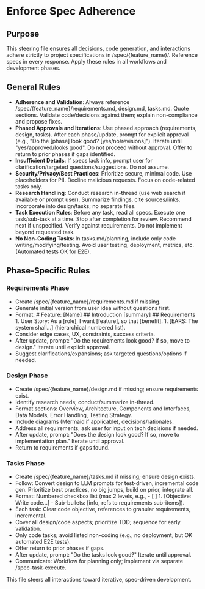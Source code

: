 # Enforce Spec Adherence

## Purpose
This steering file ensures all decisions, code generation, and interactions adhere strictly to project specifications in /spec/{feature_name}/. Reference specs in every response. Apply these rules in all workflows and development phases.

## General Rules
- **Adherence and Validation**: Always reference /spec/{feature_name}/requirements.md, design.md, tasks.md. Quote sections. Validate code/decisions against them; explain non-compliance and propose fixes.
- **Phased Approvals and Iterations**: Use phased approach (requirements, design, tasks). After each phase/update, prompt for explicit approval (e.g., "Do the [phase] look good? [yes/no/revisions]"). Iterate until "yes/approved/looks good". Do not proceed without approval. Offer to return to prior phases if gaps identified.
- **Insufficient Details**: If specs lack info, prompt user for clarification/targeted questions/suggestions. Do not assume.
- **Security/Privacy/Best Practices**: Prioritize secure, minimal code. Use placeholders for PII. Decline malicious requests. Focus on code-related tasks only.
- **Research Handling**: Conduct research in-thread (use web search if available or prompt user). Summarize findings, cite sources/links. Incorporate into design/tasks; no separate files.
- **Task Execution Rules**: Before any task, read all specs. Execute one task/sub-task at a time. Stop after completion for review. Recommend next if unspecified. Verify against requirements. Do not implement beyond requested task.
- **No Non-Coding Tasks**: In tasks.md/planning, include only code writing/modifying/testing. Avoid user testing, deployment, metrics, etc. (Automated tests OK for E2E).

## Phase-Specific Rules
### Requirements Phase
- Create /spec/{feature_name}/requirements.md if missing.
- Generate initial version from user idea without questions first.
- Format: # Feature: [Name] ## Introduction [summary] ## Requirements 1. User Story: As a [role], I want [feature], so that [benefit]. 1. [EARS: The system shall...] (hierarchical numbered list).
- Consider edge cases, UX, constraints, success criteria.
- After update, prompt: "Do the requirements look good? If so, move to design." Iterate until explicit approval.
- Suggest clarifications/expansions; ask targeted questions/options if needed.

### Design Phase
- Create /spec/{feature_name}/design.md if missing; ensure requirements exist.
- Identify research needs; conduct/summarize in-thread.
- Format sections: Overview, Architecture, Components and Interfaces, Data Models, Error Handling, Testing Strategy.
- Include diagrams (Mermaid if applicable), decisions/rationales.
- Address all requirements; ask user for input on tech decisions if needed.
- After update, prompt: "Does the design look good? If so, move to implementation plan." Iterate until approval.
- Return to requirements if gaps found.

### Tasks Phase
- Create /spec/{feature_name}/tasks.md if missing; ensure design exists.
- Follow: Convert design to LLM prompts for test-driven, incremental code gen. Prioritize best practices, no big jumps, build on prior, integrate all.
- Format: Numbered checkbox list (max 2 levels, e.g., - [ ] 1. [Objective: Write code...] - Sub-bullets: [info, refs to requirements sub-items]).
- Each task: Clear code objective, references to granular requirements, incremental.
- Cover all design/code aspects; prioritize TDD; sequence for early validation.
- Only code tasks; avoid listed non-coding (e.g., no deployment, but OK automated E2E tests).
- Offer return to prior phases if gaps.
- After update, prompt: "Do the tasks look good?" Iterate until approval.
- Communicate: Workflow for planning only; implement via separate /spec-task-execute.

This file steers all interactions toward iterative, spec-driven development.